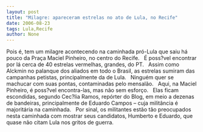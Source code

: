 ```yaml
---
layout: post
title: "Milagre: apareceram estrelas no ato de Lula, no Recife"
date: 2006-08-23
tags: Lula,Recife
author: None
---
```

Pois é, tem um milagre acontecendo na caminhada pró-Lula que saiu há pouco da Praça Maciel Pinheiro, no centro do Recife.
&nbsp;
É poss?vel encontrar por lá cerca de 40 estrelas vermelhas, grandes, do PT.
&nbsp;
Assim como Alckmin no palanque dos aliados em todo o Brasil, as estrelas sumiram das campanhas petistas, principalmente da de Lula.
&nbsp;
Ninguém quer se machucar com suas pontas,&nbsp;contaminadas pelo mensalão.
&nbsp;
Aqui, na Maciel Pinheiro, é poss?vel encontra-las, mas não sem esforço. 
&nbsp;
Elas ficam escondidas, segundo Cec?lia Ramos, repórter do Blog, em meio a dezenas de bandeiras, principalmente de Eduardo Campos – cuja militância é majoritária na caminhada.
&nbsp;
Por sinal, os militantes estão tão preocupados nesta caminhada com mostrar seus candidatos, Humberto e Eduardo, que quase não citam Lula nos gritos de guerra. 